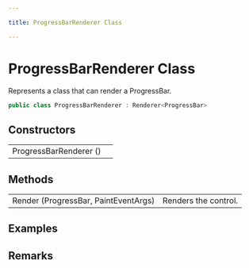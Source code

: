 ```yaml
---

title: ProgressBarRenderer Class

---
```


# ProgressBarRenderer Class

Represents a class that can render a ProgressBar.

```csharp
public class ProgressBarRenderer : Renderer<ProgressBar> 
```

## Constructors

<table>
<tr><td>ProgressBarRenderer ()</td><td></td></tr>
</table>

## Methods

<table>
<tr><td>Render (ProgressBar, PaintEventArgs)</td><td>Renders the control.</td></tr>
</table>

<!-- Only change content below this line, anything above this line will be lost when regenerated. -->

## Examples

## Remarks

